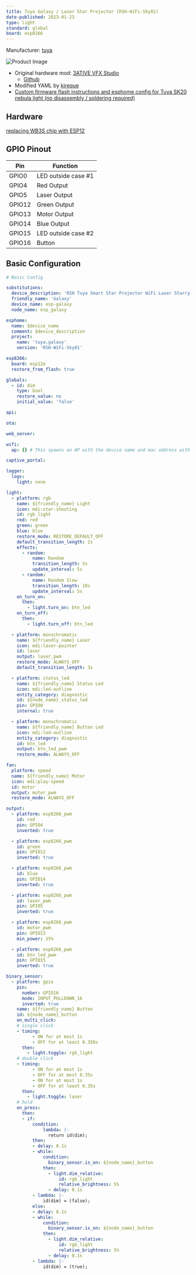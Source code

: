 ```yaml
---
title: Tuya Galaxy / Laser Star Projector (RSH-WiFi-Sky01)
date-published: 2023-01-23
type: light
standard: global
board: esp8266
---
```


Manufacturer: [tuya](https://expo.tuya.com/smart/lighting/ambient-lighting/star-projector/CT9cn91vklm6mj-CT9cn98zo9cbv5-CTatr28ahrby2u)

![Product Image](/Sky01.jpg "Product Image")

- Original hardware mod: [3ATIVE VFX Studio](https://www.youtube.com/watch?v=YwHWbcuztuY&ab_channel=3ATIVEVFXStudio)
  - [Github](https://github.com/3ative/nebula-Light)
- Modified YAML by [kireque](https://github.com/kireque/esphome_nebula_light)
- [Custom firmware flash instructions and esphome config for Tuya SK20 nebula light (no disassembly / soldering required)](https://github.com/M4GNV5/esphome-SK20-Nebula-Light)

## Hardware

[replacing WB3S chip with ESP12](https://github.com/kireque/esphome_nebula_light#tuya-wb3s)

## GPIO Pinout

| Pin    | Function             |
| ------ | -------------------- |
| GPIO0  | LED outside case #1  |
| GPIO4  | Red Output           |
| GPIO5  | Laser Output         |
| GPIO12 | Green Output         |
| GPIO13 | Motor Output         |
| GPIO14 | Blue Output          |
| GPIO15 | LED outside case #2  |
| GPIO16 | Button               |

## Basic Configuration

```yaml
# Basic Config

substitutions:
  device_description: 'RSH Tuya Smart Star Projector WiFi Laser Starry Projector Waving Led Colorful Home Atmosphere Light Wireless Control'
  friendly_name: 'Galaxy'
  device_name: esp-galaxy
  node_name: esp_galaxy

esphome:
  name: $device_name
  comment: $device_description
  project:
    name: 'tuya.galaxy'
    version: 'RSH-WiFi-Sky01'

esp8266:
  board: esp12e
  restore_from_flash: true

globals:
  - id: dim
    type: bool
    restore_value: no
    initial_value: 'false'

api:

ota:

web_server:

wifi:
  ap: {} # This spawns an AP with the device name and mac address with no password.

captive_portal:

logger:
  logs:
    light: none

light:
  - platform: rgb
    name: ${friendly_name} Light
    icon: mdi:star-shooting
    id: rgb_light
    red: red
    green: green
    blue: blue
    restore_mode: RESTORE_DEFAULT_OFF
    default_transition_length: 2s
    effects:
      - random:
          name: Random
          transition_length: 5s
          update_interval: 5s
      - random:
          name: Random Slow
          transition_length: 10s
          update_interval: 5s
    on_turn_on:
      then:
        - light.turn_on: btn_led
    on_turn_off:
      then:
        - light.turn_off: btn_led

  - platform: monochromatic
    name: ${friendly_name} Laser
    icon: mdi:laser-pointer
    id: laser
    output: laser_pwm
    restore_mode: ALWAYS_OFF
    default_transition_length: 3s

  - platform: status_led
    name: ${friendly_name} Status Led
    icon: mdi:led-outline
    entity_category: diagnostic
    id: ${node_name}_status_led
    pin: GPIO0
    internal: true

  - platform: monochromatic
    name: ${friendly_name} Button Led
    icon: mdi:led-outline
    entity_category: diagnostic
    id: btn_led
    output: btn_led_pwm
    restore_mode: ALWAYS_OFF

fan:
  platform: speed
  name: ${friendly_name} Motor
  icon: mdi:play-speed
  id: motor
  output: motor_pwm
  restore_mode: ALWAYS_OFF

output:
  - platform: esp8266_pwm
    id: red
    pin: GPIO4
    inverted: true

  - platform: esp8266_pwm
    id: green
    pin: GPIO12
    inverted: true

  - platform: esp8266_pwm
    id: blue
    pin: GPIO14
    inverted: true

  - platform: esp8266_pwm
    id: laser_pwm
    pin: GPIO5
    inverted: true

  - platform: esp8266_pwm
    id: motor_pwm
    pin: GPIO13
    min_power: 15%

  - platform: esp8266_pwm
    id: btn_led_pwm
    pin: GPIO15
    inverted: true

binary_sensor:
  - platform: gpio
    pin:
      number: GPIO16
      mode: INPUT_PULLDOWN_16
      inverted: true
    name: ${friendly_name} Button
    id: ${node_name}_button
    on_multi_click:
    # single click
    - timing:
          - ON for at most 1s
          - OFF for at least 0.350s
      then:
        - light.toggle: rgb_light
    # double click
    - timing:
          - ON for at most 1s
          - OFF for at most 0.35s
          - ON for at most 1s
          - OFF for at least 0.35s
      then:
        - light.toggle: laser
    # hold
    on_press:
      then:
      - if:
          condition:
              lambda: |-
                return id(dim);
          then:
          - delay: 0.1s
          - while:
              condition:
                binary_sensor.is_on: ${node_name}_button
              then:
                - light.dim_relative:
                    id: rgb_light
                    relative_brightness: 5%
                - delay: 0.1s
          - lambda: |-
              id(dim) = (false);
          else:
          - delay: 0.1s
          - while:
              condition:
                binary_sensor.is_on: ${node_name}_button
              then:
                - light.dim_relative:
                    id: rgb_light
                    relative_brightness: 5%
                - delay: 0.1s
          - lambda: |-
              id(dim) = (true);
```
